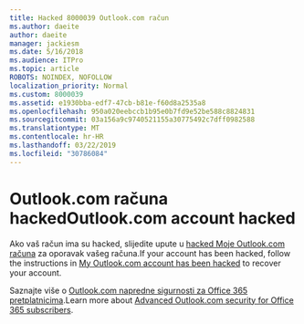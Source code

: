```yaml
---
title: Hacked 8000039 Outlook.com račun
ms.author: daeite
author: daeite
manager: jackiesm
ms.date: 5/16/2018
ms.audience: ITPro
ms.topic: article
ROBOTS: NOINDEX, NOFOLLOW
localization_priority: Normal
ms.custom: 8000039
ms.assetid: e1930bba-edf7-47cb-b81e-f60d8a2535a8
ms.openlocfilehash: 950a020eebccb1b95e0b7fd9e52be588c8824831
ms.sourcegitcommit: 03a156a9c9740521155a30775492c7dff0982588
ms.translationtype: MT
ms.contentlocale: hr-HR
ms.lasthandoff: 03/22/2019
ms.locfileid: "30786084"
---
```

# <a name="outlookcom-account-hacked"></a><span data-ttu-id="9753e-102">Outlook.com računa hacked</span><span class="sxs-lookup"><span data-stu-id="9753e-102">Outlook.com account hacked</span></span>

<span data-ttu-id="9753e-103">Ako vaš račun ima su hacked, slijedite upute u [hacked Moje Outlook.com računa](https://go.microsoft.com/fwlink/p/?linkid=874366) za oporavak vašeg računa.</span><span class="sxs-lookup"><span data-stu-id="9753e-103">If your account has been hacked, follow the instructions in [My Outlook.com account has been hacked](https://go.microsoft.com/fwlink/p/?linkid=874366) to recover your account.</span></span> 
  
<span data-ttu-id="9753e-104">Saznajte više o [Outlook.com napredne sigurnosti za Office 365 pretplatnicima](https://go.microsoft.com/fwlink/p/?linkid=874368).</span><span class="sxs-lookup"><span data-stu-id="9753e-104">Learn more about [Advanced Outlook.com security for Office 365 subscribers](https://go.microsoft.com/fwlink/p/?linkid=874368).</span></span>
  


